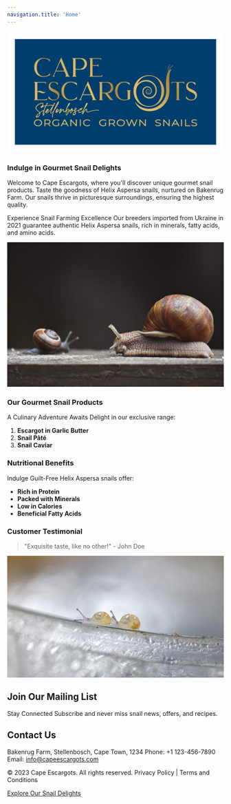 ```yaml
---
navigation.title: 'Home'
---
```


![CE_Logo.png](/CE_Logo.png)

### Indulge in Gourmet Snail Delights

Welcome to Cape Escargots, where you'll discover unique gourmet snail products. Taste the goodness of Helix Aspersa snails, nurtured on Bakenrug Farm. Our snails thrive in picturesque surroundings, ensuring the highest quality.

Experience Snail Farming Excellence
Our breeders imported from Ukraine in 2021 guarantee authentic Helix Aspersa snails, rich in minerals, fatty acids, and amino acids.


![4t34g4rf4f.jpg](/4t34g4rf4f.jpg)

### Our Gourmet Snail Products

A Culinary Adventure Awaits
Delight in our exclusive range:

1. **Escargot in Garlic Butter**
2. **Snail Pâté**
3. **Snail Caviar**

### Nutritional Benefits

Indulge Guilt-Free
Helix Aspersa snails offer:
- **Rich in Protein**
- **Packed with Minerals**
- **Low in Calories**
- **Beneficial Fatty Acids**

### Customer Testimonial

> "Exquisite taste, like no other!" - John Doe

![BabySnails.jpg](/BabySnails.jpg)

## Join Our Mailing List

Stay Connected
Subscribe and never miss snail news, offers, and recipes.

## Contact Us

Bakenrug Farm, Stellenbosch, Cape Town, 1234
Phone: +1 123-456-7890
Email: info@capeescargots.com

© 2023 Cape Escargots. All rights reserved.
Privacy Policy | Terms and Conditions

[Explore Our Snail Delights](products.md)
